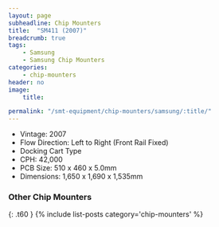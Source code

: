 ```yaml
---
layout: page
subheadline: Chip Mounters
title:  "SM411 (2007)"
breadcrumb: true
tags:
    - Samsung
    - Samsung Chip Mounters
categories:
    - chip-mounters
header: no
image:
    title:

permalink: "/smt-equipment/chip-mounters/samsung/:title/"
---
```


- Vintage: 2007
- Flow Direction: Left to Right (Front Rail Fixed)
- Docking Cart Type
- CPH: 42,000
- PCB Size: 510 x 460 x 5.0mm
- Dimensions: 1,650 x 1,690 x 1,535mm

### Other Chip Mounters ###
{: .t60 }
{% include list-posts category='chip-mounters' %}
